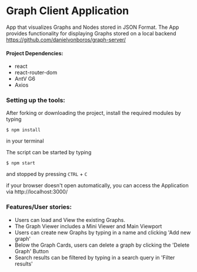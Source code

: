 # Graph Client Application

App that visualizes Graphs and Nodes stored in JSON Format.
The App provides functionality for displaying Graphs stored on a local backend https://github.com/danielvonboros/graph-server/

#### Project Dependencies:

<ul>
<li>react</li>
<li>react-router-dom</li>
<li>AntV G6</li>
<li>Axios</li>
</ul>

### Setting up the tools:

After forking or downloading the project, install the required modules by typing

```
$ npm install
```

in your terminal

The script can be started by typing 

```
$ npm start
```
and stopped by pressing `CTRL` + `C`

if your browser doesn't open automatically, you can access the Application via http://localhost:3000/

### Features/User stories:

<ul>
  <li>Users can load and View the existing Graphs.</li>
  <li>The Graph Viewer includes a Mini Viewer and Main Viewport</li>
  <li>Users can create new Graphs by typing in a name and clicking 'Add new graph'</li>
  <li>Below the Graph Cards, users can delete a graph by clicking the 'Delete Graph' Button</li>
  <li>Search results can be filtered by typing in a search query in 'Filter results'</li>
</ul>

